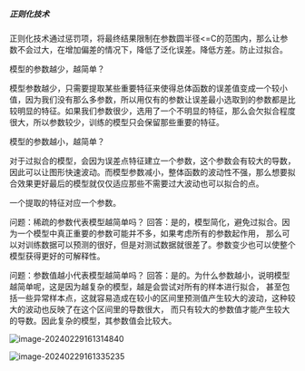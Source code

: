 ##### 正则化技术

正则化技术通过惩罚项，将最终结果限制在参数圆半径<=C的范围内，那么让参数不会过大，在增加偏差的情况下，降低了泛化误差。降低方差。防止过拟合。

模型的参数越少，越简单？

​      模型参数越少，只需要提取某些重要特征来使得总体函数的误差值变成一个较小值，因为我们没有那么多参数，所以用仅有的参数让误差最小选取到的参数都是比较明显的特征。如果我们参数很少，选用了一个不明显的特征，那么会欠拟合程度很大，所以参数较少，训练的模型只会保留那些重要的特征。



模型的参数越小，越简单？

​      对于过拟合的模型，会因为误差点特征建立一个参数，这个参数会有较大的导数，因此可以让图形快速波动。而模型参数减小，整体函数的波动性不强，那么想要拟合效果更好最后的模型就仅仅适应那些不需要过大波动也可以拟合的点。



一个提取的特征对应一个参数。

问题：稀疏的参数代表模型越简单吗？
回答：是的，模型简化，避免过拟合。因为一个模型中真正重要的参数可能并不多，如果考虑所有的参数起作用，
那么可以对训练数据可以预测的很好，但是对测试数据就很差了。参数变少也可以使整个模型获得更好的可解释性。



问题：参数值越小代表模型越简单吗？
回答：是的。为什么参数越小，说明模型越简单呢，这是因为越复杂的模型，越是会尝试对所有的样本进行拟合，
甚至包括一些异常样本点，这就容易造成在较小的区间里预测值产生较大的波动，这种较大的波动也反映了在这个区间里的导数很大，
而只有较大的参数值才能产生较大的导数。因此复杂的模型，其参数值会比较大。

![image-20240229161314840](C:\Users\86186\AppData\Roaming\Typora\typora-user-images\image-20240229161314840.png)

![image-20240229161335235](C:\Users\86186\AppData\Roaming\Typora\typora-user-images\image-20240229161335235.png)